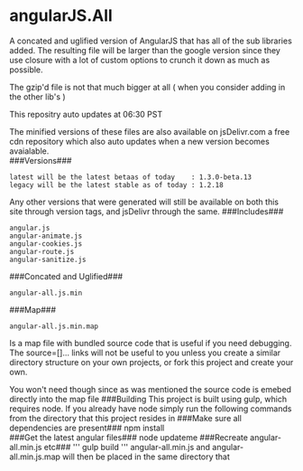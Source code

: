 angularJS.All
=============
A concated and uglified version of AngularJS that has all of the sub libraries added. The resulting file will be larger than the google version since they use closure with a lot of custom options to crunch it down as much as possible.

The gzip'd file is not that much bigger at all ( when you consider adding in the other lib's ) 

This repositry auto updates at 06:30 PST

The minified versions of these files are also available on jsDelivr.com a free cdn repository which also auto updates when a new version becomes avaialable.  
###Versions###
```
latest will be the latest betaas of today    : 1.3.0-beta.13
legacy will be the latest stable as of today : 1.2.18
```
Any other versions that were generated will still be available on both this site through version tags, and jsDelivr through the same. 
###Includes###
``` 
angular.js
angular-animate.js
angular-cookies.js
angular-route.js
angular-sanitize.js
```
###Concated and Uglified###
```
angular-all.js.min
```
###Map###
```
angular-all.js.min.map
```
Is a map file with bundled source code that is useful if you need debugging. The source=[]... links will not be useful to you unless you create a similar directory structure on your own projects, or fork this project and create your own.

You won't need though since as was mentioned the source code is emebed directly into the map file
###Building
This project is built using gulp, which requires node.  If you already have node simply run the following commands from the directory that this project resides in
###Make sure all dependencies are present###
npm install   
###Get the latest angular files###
node updateme
###Recreate angular-all.min.js etc###
'''
gulp build
'''
angular-all.min.js and angular-all.min.js.map will then be placed in the same directory that 
